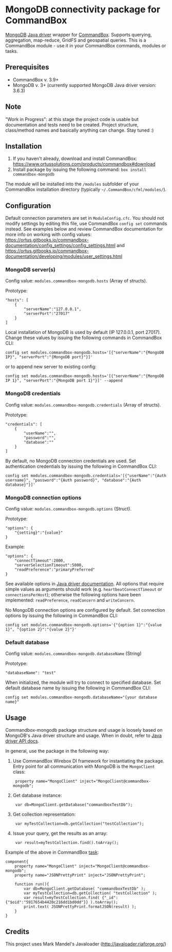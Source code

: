 # MongoDB connectivity package for CommandBox
[MongoDB](https://www.mongodb.com/) [Java driver](http://mongodb.github.io/mongo-java-driver/) wrapper for [CommandBox](https://www.ortussolutions.com/products/commandbox). Supports querying, aggregation, map-reduce, GridFS and geospatial queries. This is a CommandBox module - use it in your CommandBox commands, modules or tasks.

## Prerequisites
- CommandBox v. 3.9+ 
- MongoDB v. 3+ (currently supported MongoDB Java driver version: 3.6.3)


## Note
"Work in Progress": at this stage the project code is usable but documentation and tests need to be created. Project structure, class/method names and basically anything can change. Stay tuned :)

## Installation

1. If you haven't already, download and install CommandBox: https://www.ortussolutions.com/products/commandbox#download
2. Install package by issuing the following command: `box install commandbox-mongodb`

The module will be installed into the `/modules` subfolder of your CommandBox installation directory (typically `~/.CommandBox/cfml/modules/`). 

## Configuration
Default connection parameters are set in `ModuleConfig.cfc`. You should not modify settings by editing this file, use CommandBox `config set` commands instead. See examples below and review CommandBox documentation for more info on working with config values: https://ortus.gitbooks.io/commandbox-documentation/config_settings/config_settings.html and https://ortus.gitbooks.io/commandbox-documentation/developing/modules/user_settings.html

### MongoDB server(s)
Config value: `modules.commandbox-mongodb.hosts` (Array of structs). 

Prototype:

	"hosts": [
		{
			"serverName":"127.0.0.1",
			"serverPort":"27017"
		}
	]

Local installation of MongoDB is used by default (IP 127.0.0.1, port 27017). Change these values by issuing the following commands in CommandBox CLI:

	config set modules.commandbox-mongodb.hosts='[{"serverName":"{MongoDB IP}", "serverPort":"{MongoDB port}"}]'
or to append new server to existing config:

	config set modules.commandbox-mongodb.hosts='[{"serverName":"{MongoDB IP 1}", "serverPort":"{MongoDB port 1}"}]' --append



### MongoDB credentials
Config value: `modules.commandbox-mongodb.credentials` (Array of structs).

Prototype:

	"credentials": [
		{
			"userName":"",
			"password":"",
			"database":""
		}
	]

By default, no MongoDB connection credentials are used. Set authentication credentials by issuing the following in CommandBox CLI:

	config set modules.commandbox-mongodb.credentials='[{"userName":"{Auth username}", "password":"{Auth password}", "database":"{Auth database}"}]'


### MongoDB connection options
Config value: `modules.commandbox-mongodb.options` (Struct).

Prototype:

	"options": {
		"{setting}":"{value}"
	}

Example:

	"options": {
		"connectTimeout":2000,
		"serverSelectionTimeout":5000,
		"readPreference":"primaryPreferred"
	}

See available options in [Java driver documentation](http://api.mongodb.com/java/current/com/mongodb/MongoClientOptions.Builder.html).
All options that require simple values as arguments should work (e.g. `heartbeatConnectTimeout` or `connectionsPerHost`); otherwise the following options have been implemented: `readPreference`, `readConcern` and `writeConcern`.

No MongoDB connection options are configured by default. Set connection options by issuing the following in CommandBox CLI:

	config set modules.commandbox-mongodb.options='{"{option 1}":"{value 1}", "{option 2}":"{value 2}"}'


### Default database
Config value: `modules.commandbox-mongodb.databaseName` (String)

Prototype:

	"databaseName": "test"

When initialized, the module will try to connect to specified database. Set default database name by issuing the following in CommandBox CLI:

	config set modules.commandbox-mongodb.databaseName="{your database name}"


## Usage
Commandbox-mongodb package structure and usage is loosely based on MongoDB's Java driver structure and usage. When in doubt, refer to [Java driver API docs](http://api.mongodb.com/java/current/).

In general, use the package in the following way:
1. Use CommandBox Wirebox DI framework for instantiating the package. Entry point for all communication with MongoDB is the `MongoClient` class:

		property name="MongoClient" inject="MongoClient@commandbox-mongodb";

2. Get database instance:

		var db=MongoClient.getDatabase("commandboxTestDb");

3. Get collection representation:

		var myTestCollection=db.getCollection("testCollection");

4. Issue your query, get the results as an array:

		var result=myTestCollection.find().toArray();


Example of the above in CommandBox [task](https://commandbox.ortusbooks.com/content/task-runners.html):

	component{
		property name="MongoClient" inject="MongoClient@commandbox-mongodb";
		property name="JSONPrettyPrint" inject="JSONPrettyPrint";

		function run(){
			var db=MongoClient.getDatabase( "commandboxTestDb" );
			var myTestCollection=db.getCollection( "testCollection" );
			var result=myTestCollection.find( {"_id":{"$oid":"5917654b4420c216dd1bd0dd"}} ).toArray();
			print.text( JSONPrettyPrint.formatJSON(result) );
		}
	}


## Credits
This project uses Mark Mandel's Javaloader (http://javaloader.riaforge.org/)
